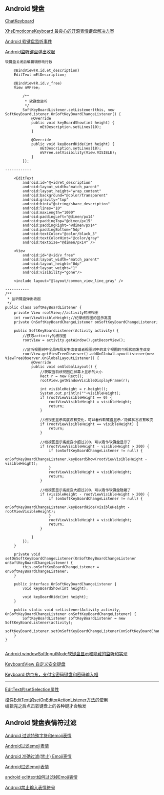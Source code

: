 Android 键盘
---

[ChatKeyboard](https://github.com/CPPAlien/ChatKeyboard)  

[XhsEmoticonsKeyboard 最良心的开源表情键盘解决方案](https://github.com/w446108264/XhsEmoticonsKeyboard)  

[Android 软键盘监听事件](http://blog.csdn.net/breeze666/article/details/27082419)  

[Android监听键盘弹出收起](https://blog.csdn.net/u011181222/article/details/52043001)  

~~~~~~
软键盘关闭后编辑辑修改行数

    @BindView(R.id.et_description)
    EditText mEtDescription;

    @BindView(R.id.v_free)
    View mVFree;
    
        /**
         * 软键盘监听
         */
        SoftKeyBoardListener.setListener(this, new SoftKeyBoardListener.OnSoftKeyBoardChangeListener() {
            @Override
            public void keyBoardShow(int height) {
                mEtDescription.setLines(10);
            }

            @Override
            public void keyBoardHide(int height) {
                mEtDescription.setLines(18);
                mVFree.setVisibility(View.VISIBLE);
            }
        });
        
------------

    <EditText
        android:id="@+id/et_description"
        android:layout_width="match_parent"
        android:layout_height="wrap_content"
        android:background="@color/transparent"
        android:gravity="top"
        android:hint="@string/share_description"
        android:lines="10"
        android:maxLength="1000"
        android:paddingLeft="@dimen/px14"
        android:paddingTop="@dimen/px15"
        android:paddingRight="@dimen/px14"
        android:paddingBottom="5dp"
        android:textColor="@color/black_3"
        android:textColorHint="@color/gray"
        android:textSize="@dimen/px14" />

    <View
        android:id="@+id/v_free"
        android:layout_width="match_parent"
        android:layout_height="0dp"
        android:layout_weight="1"
        android:visibility="gone"/>

    <include layout="@layout/common_view_line_gray" />
    
-----------
/**
 * 监听键盘弹出收起
 */
public class SoftKeyBoardListener {
    private View rootView;//activity的根视图
    int rootViewVisibleHeight;//纪录根视图的显示高度
    private OnSoftKeyBoardChangeListener onSoftKeyBoardChangeListener;

    public SoftKeyBoardListener(Activity activity) {
        //获取activity的根视图
        rootView = activity.getWindow().getDecorView();

        //监听视图树中全局布局发生改变或者视图树中的某个视图的可视状态发生改变
        rootView.getViewTreeObserver().addOnGlobalLayoutListener(new ViewTreeObserver.OnGlobalLayoutListener() {
            @Override
            public void onGlobalLayout() {
                //获取当前根视图在屏幕上显示的大小
                Rect r = new Rect();
                rootView.getWindowVisibleDisplayFrame(r);

                int visibleHeight = r.height();
                System.out.println(""+visibleHeight);
                if (rootViewVisibleHeight == 0) {
                    rootViewVisibleHeight = visibleHeight;
                    return;
                }

                //根视图显示高度没有变化，可以看作软键盘显示／隐藏状态没有改变
                if (rootViewVisibleHeight == visibleHeight) {
                    return;
                }

                //根视图显示高度变小超过200，可以看作软键盘显示了
                if (rootViewVisibleHeight - visibleHeight > 200) {
                    if (onSoftKeyBoardChangeListener != null) {
                        onSoftKeyBoardChangeListener.keyBoardShow(rootViewVisibleHeight - visibleHeight);
                    }
                    rootViewVisibleHeight = visibleHeight;
                    return;
                }

                //根视图显示高度变大超过200，可以看作软键盘隐藏了
                if (visibleHeight - rootViewVisibleHeight > 200) {
                    if (onSoftKeyBoardChangeListener != null) {
                        onSoftKeyBoardChangeListener.keyBoardHide(visibleHeight - rootViewVisibleHeight);
                    }
                    rootViewVisibleHeight = visibleHeight;
                    return;
                }

            }
        });
    }

    private void setOnSoftKeyBoardChangeListener(OnSoftKeyBoardChangeListener onSoftKeyBoardChangeListener) {
        this.onSoftKeyBoardChangeListener = onSoftKeyBoardChangeListener;
    }

    public interface OnSoftKeyBoardChangeListener {
        void keyBoardShow(int height);

        void keyBoardHide(int height);
    }

    public static void setListener(Activity activity, OnSoftKeyBoardChangeListener onSoftKeyBoardChangeListener) {
        SoftKeyBoardListener softKeyBoardListener = new SoftKeyBoardListener(activity);
        softKeyBoardListener.setOnSoftKeyBoardChangeListener(onSoftKeyBoardChangeListener);
    }
}


~~~~~~

[Android windowSoftInputMode软键盘显示和隐藏的监听和实现](http://blog.csdn.net/u010852801/article/details/43198313)  

[KeyboardView 自定义安全键盘](https://github.com/GitPhoenix/KeyboardView)  

[Keyboard 仿京东，支付宝密码键盘和密码输入框](https://github.com/GitPhoenix/Keyboard)  




-----------------------------
[EditText的setSelection属性](https://www.aliyun.com/jiaocheng/21703.html)  

[控件EditText的setOnEditorActionListener方法的使用](https://blog.csdn.net/u010041075/article/details/65445043)  
编辑完之后点击软键盘上的各种键才会触发  

Android 键盘表情符过滤
---

[Android 过滤特殊字符和emoji表情](https://blog.csdn.net/luckrr/article/details/53784066)  

[Android过滤emoji表情](https://blog.csdn.net/b1480521874/article/details/53887029)  

[Android 准确过滤(禁止) Emoji表情](https://www.jianshu.com/p/1c04c3617469)  

[Android过滤emoji表情](https://blog.csdn.net/b1480521874/article/details/53887029)  

[android edittext如何过滤掉Emoji表情](https://ask.csdn.net/questions/340898)  

[Android禁止输入表情符号](https://blog.csdn.net/XiNanHeiShao/article/details/73252891)  















